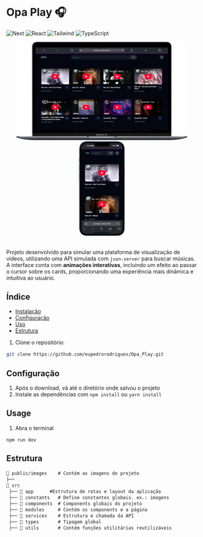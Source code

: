 # Opa Play 🎧

![Next](https://img.shields.io/badge/Next-black?style=for-the-badge&logo=next.js&logoColor=white)
![React](https://img.shields.io/badge/React-20232A?style=for-the-badge&logo=react&logoColor=61DAFB)
![Tailwind](https://img.shields.io/badge/tailwindcss-%2338B2AC.svg?style=for-the-badge&logo=tailwind-css&logoColor=white)
![TypeScript](https://img.shields.io/badge/TypeScript-007ACC?style=for-the-badge&logo=typescript&logoColor=white)

<div align="center">
  <img src="./public/images/Macbook.png" width="450px" />
  <img src="./public/images/iPhone.png" height="250px" />
</div>

</br>

Projeto desenvolvido para simular uma plataforma de visualização de vídeos, utilizando uma API simulada com `json-server` para buscar músicas. A interface conta com **animações interativas**, incluindo um efeito ao passar o cursor sobre os cards, proporcionando uma experiência mais dinâmica e intuitiva ao usuário.

## Índice

- [Instalação](#instalação)
- [Configuração](#configuração)
- [Uso](#uso)
- [Estrutura](#Estrutura)

1. Clone o repositório:

```bash
git clone https://github.com/eupedrorodrigues/Opa_Play.git
```

## Configuração

1. Após o download, vá até o diretório onde salvou o projeto
2. Instale as dependências com `npm install` ou `yarn install`

## Usage

1. Abra o terminal

```
npm run dev
```

## Estrutura

```
📂 public/images    # Contém as imagens do projeto
├──
📂 src
 ├── 📂 app		#Estrutura de rotas e layout da aplicação
 ├── 📂 constants   # Define constantes globais. ex.: imagens
 ├── 📂 components  # Components globais do projeto
 ├── 📂 modules     # Contém os components e a página
 ├── 📂 services    # Estrutura e chamada da API
 ├── 📂 types       # Tipagem global
 ├── 📂 utils       # Contém funções utilitárias reutilizáveis

```
